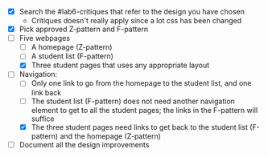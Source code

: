 - [x] Search the #lab6-critiques that refer to the design you have chosen
	- Critiques doesn't really apply since a lot css has been changed
- [x] Pick approved Z-pattern and F-pattern
- [ ] Five webpages
	- [ ] A homepage (Z-pattern)
	- [ ] A student list (F-pattern)
	- [x]  Three student pages that uses any appropriate layout	
- [ ] Navigation:
	- [ ]  Only one link to go from the homepage to the student list, and one link back
	- [ ]  The student list (F-pattern) does not need another navigation element to get to all the student pages; the links in the F-pattern will suffice
	- [x]  The three student pages need links to get back to the student list (F-pattern) and the homepage (Z-pattern)
- [ ] Document all the design improvements
